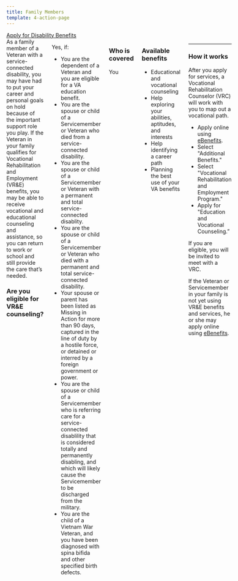 ```yaml
---
title: Family Members
template: 4-action-page
---
```


<div class="main" role="main" markdown="0">

<div class="action-bar">
  <div class="row">
    <div class="small-12 columns">
      <a class="usa-button-primary va-button-primary" href="/disability-benefits/apply-for-benefits/">Apply for Disability Benefits</a>
    </div>
  </div>
</div>

<div class="section one" markdown="0">
<div class="primary" markdown="0">
<div class="row" markdown="0">
<div class="small-12 medium-8 columns">


<div markdown="1">
As a family member of a Veteran with a service-connected disability, you may have had to put your career and personal goals on hold because of the important support role you play. If the Veteran in your family qualifies for Vocational Rehabilitation and Employment (VR&amp;E) benefits, you may be able to receive vocational and educational counseling and assistance, so you can return to work or school and still provide the care that’s needed. 

### Are you eligible for VR&amp;E counseling? 

</div>


<div class="call-out" markdown="1">

Yes, if: 

- You are the dependent of a Veteran and you are eligible for a VA education benefit.
- You are the spouse or child of a Servicemember or Veteran who died from a service-connected disability.
- You are the spouse or child of a Servicemember or Veteran with a permanent and total service-connected disablity.
- You are the spouse or child of a Servicemember or Veteran who died with a permanent and total service-connected disability.
- Your spouse or parent has been listed as Missing in Action for more than 90 days, captured in the line of duty by a hostile force, or detained or interred by a foreign government or power.
- You are the spouse or child of a Servicemember who is referring care for a service-connected disablility that is considered totally and permanently disabling, and which will likely cause the Servicemember to be discharged from the military.
- You are the child of a Vietnam War Veteran, and you have been diagnosed with spina bifida and other specified birth defects.

</div>

<div markdown="1">

### Who is covered
You 

</div>

<div markdown="1">

### Available benefits

- Educational and vocational counseling
- Help exploring your abilities, aptitudes, and interests
- Help identifying a career path 
- Planning the best use of your VA benefits 

</div>

<div markdown="1">

<hr>

### How it works

 After you apply for services, a Vocational Rehabilitation Counselor (VRC) will work with you to map out a vocational path. 

- Apply online using [eBenefits](https://www.ebenefits.va.gov/ebenefits/about/feature?feature=disability-compensation).
- Select "Additional Benefits." 
- Select "Vocational Rehabilitation and Employment Program." 
- Apply for "Education and Vocational Counseling.”

If you are eligible, you will be invited to meet with a VRC.

If the Veteran or Servicemember in your family is not yet using VR&amp;E benefits and services, he or she may apply online using [eBenefits](https://www.ebenefits.va.gov/sep/web/guest/vocational-rehabilitation-employment).

</div>

</div>
</div>
</div>
</div>

